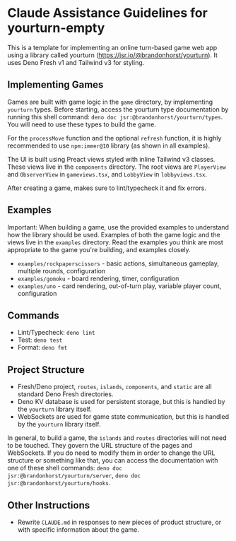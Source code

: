 # Claude Assistance Guidelines for yourturn-empty

This is a template for implementing an online turn-based game web app using a
library called yourturn (https://jsr.io/@brandonhorst/yourturn). It uses Deno
Fresh v1 and Tailwind v3 for styling.

## Implementing Games

Games are built with game logic in the `game` directory, by implementing
`yourturn` types. Before starting, access the yourturn type documentation by
running this shell command: `deno doc jsr:@brandonhorst/yourturn/types`. You
will need to use these types to build the game.

For the `processMove` function and the optional `refresh` function, it is highly
recommended to use `npm:immer@10` library (as shown in all examples).

The UI is built using Preact views styled with inline Tailwind v3 classes. These
views live in the `components` directory. The root views are `PlayerView` and
`ObserverView` in `gameviews.tsx`, and `LobbyView` in `lobbyviews.tsx`.

After creating a game, makes sure to lint/typecheck it and fix errors.

## Examples

Important: When building a game, use the provided examples to understand how the
library should be used. Examples of both the game logic and the views live in
the `examples` directory. Read the examples you think are most appropriate to
the game you're building, and examples closely.

- `examples/rockpaperscissors` - basic actions, simultaneous gameplay, multiple
  rounds, configuration
- `examples/gomoku` - board rendering, timer, configuration
- `examples/uno` - card rendering, out-of-turn play, variable player count,
  configuration

## Commands

- Lint/Typecheck: `deno lint`
- Test: `deno test`
- Format: `deno fmt`

## Project Structure

- Fresh/Deno project, `routes`, `islands`, `components`, and `static` are all
  standard Deno Fresh directories.
- Deno KV database is used for persistent storage, but this is handled by the
  `yourturn` library itself.
- WebSockets are used for game state communication, but this is handled by the
  `yourturn` library itself.

In general, to build a game, the `islands` and `routes` directories will not
need to be touched. They govern the URL structure of the pages and WebSockets.
If you do need to modify them in order to change the URL structure or something
like that, you can access the documentation with one of these shell commands:
`deno doc jsr:@brandonhorst/yourturn/server`,
`deno doc jsr:@brandonhorst/yourturn/hooks`.

## Other Instructions

- Rewrite `CLAUDE.md` in responses to new pieces of product structure, or with
  specific information about the game.
